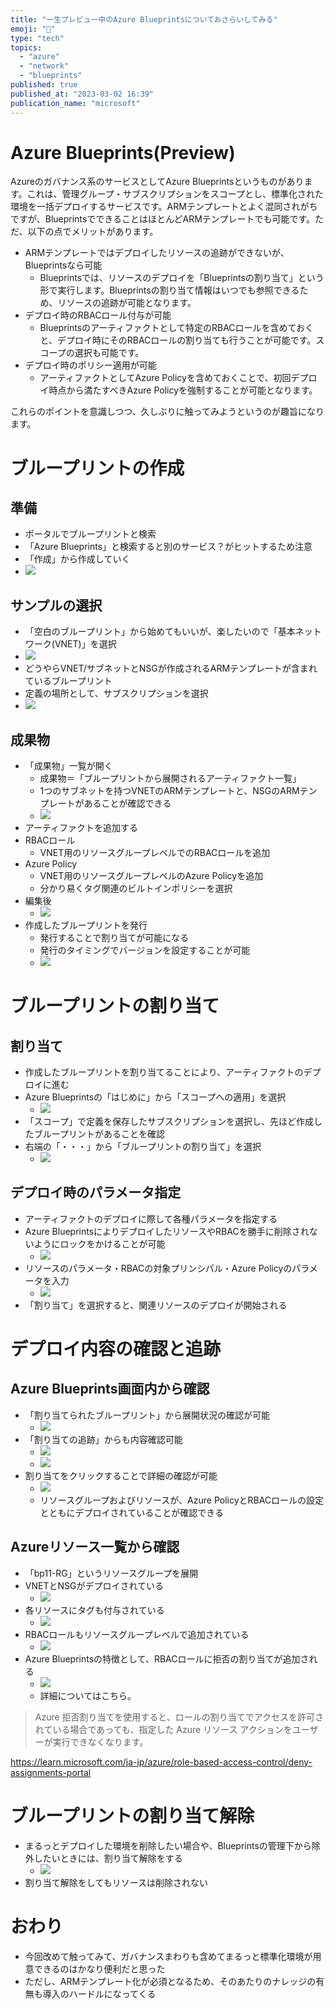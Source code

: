 ```yaml
---
title: "一生プレビュー中のAzure Blueprintsについておさらいしてみる"
emoji: "💎"
type: "tech"
topics:
  - "azure"
  - "network"
  - "blueprints"
published: true
published_at: "2023-03-02 16:39"
publication_name: "microsoft"
---
```


# Azure Blueprints(Preview)
Azureのガバナンス系のサービスとしてAzure Blueprintsというものがあります。これは、管理グループ・サブスクリプションをスコープとし、標準化された環境を一括デプロイするサービスです。ARMテンプレートとよく混同されがちですが、BlueprintsでできることはほとんどARMテンプレートでも可能です。ただ、以下の点でメリットがあります。
- ARMテンプレートではデプロイしたリソースの追跡ができないが、Blueprintsなら可能
	- Blueprintsでは、リソースのデプロイを「Blueprintsの割り当て」という形で実行します。Blueprintsの割り当て情報はいつでも参照できるため、リソースの追跡が可能となります。
- デプロイ時のRBACロール付与が可能
	- Blueprintsのアーティファクトとして特定のRBACロールを含めておくと、デプロイ時にそのRBACロールの割り当ても行うことが可能です。スコープの選択も可能です。
- デプロイ時のポリシー適用が可能
	- アーティファクトとしてAzure Policyを含めておくことで、初回デプロイ時点から満たすべきAzure Policyを強制することが可能となります。

これらのポイントを意識しつつ、久しぶりに触ってみようというのが趣旨になります。

# ブループリントの作成
## 準備
- ポータルでブループリントと検索
- 「Azure Blueprints」と検索すると別のサービス？がヒットするため注意
- 「作成」から作成していく
- ![](https://storage.googleapis.com/zenn-user-upload/43759947f38a-20230302.png)

## サンプルの選択
- 「空白のブループリント」から始めてもいいが、楽したいので「基本ネットワーク(VNET)」を選択
- ![](https://storage.googleapis.com/zenn-user-upload/c3f99ea64079-20230302.png)
- どうやらVNET/サブネットとNSGが作成されるARMテンプレートが含まれているブループリント
- 定義の場所として、サブスクリプションを選択
- ![](https://storage.googleapis.com/zenn-user-upload/0951fafee41d-20230302.png)

## 成果物
- 「成果物」一覧が開く
	- 成果物＝「ブループリントから展開されるアーティファクト一覧」
	- 1つのサブネットを持つVNETのARMテンプレートと、NSGのARMテンプレートがあることが確認できる
	- ![](https://storage.googleapis.com/zenn-user-upload/1665684481ff-20230302.png)
- アーティファクトを追加する
- RBACロール
	- VNET用のリソースグループレベルでのRBACロールを追加
- Azure Policy
	- VNET用のリソースグループレベルのAzure Policyを追加
	- 分かり易くタグ関連のビルトインポリシーを選択
- 編集後
	- ![](https://storage.googleapis.com/zenn-user-upload/74428243c7d4-20230302.png)
- 作成したブループリントを発行
	- 発行することで割り当てが可能になる
	- 発行のタイミングでバージョンを設定することが可能
	- ![](https://storage.googleapis.com/zenn-user-upload/a50552f82d3a-20230302.png)

# ブループリントの割り当て
## 割り当て
- 作成したブループリントを割り当てることにより、アーティファクトのデプロイに進む
- Azure Blueprintsの「はじめに」から「スコープへの適用」を選択
	- ![](https://storage.googleapis.com/zenn-user-upload/492d49845433-20230302.png)
- 「スコープ」で定義を保存したサブスクリプションを選択し、先ほど作成したブループリントがあることを確認
- 右端の「・・・」から「ブループリントの割り当て」を選択
	- ![](https://storage.googleapis.com/zenn-user-upload/14f9b24b8980-20230302.png)

## デプロイ時のパラメータ指定
- アーティファクトのデプロイに際して各種パラメータを指定する
- Azure BlueprintsによりデプロイしたリソースやRBACを勝手に削除されないようにロックをかけることが可能
	- ![](https://storage.googleapis.com/zenn-user-upload/faa918b7fcdf-20230302.png)
- リソースのパラメータ・RBACの対象プリンシパル・Azure Policyのパラメータを入力
	- ![](https://storage.googleapis.com/zenn-user-upload/2664dacce890-20230302.png)
- 「割り当て」を選択すると、関連リソースのデプロイが開始される

# デプロイ内容の確認と追跡
## Azure Blueprints画面内から確認
- 「割り当てられたブループリント」から展開状況の確認が可能
	- ![](https://storage.googleapis.com/zenn-user-upload/72fe4727254c-20230302.png)
- 「割り当ての追跡」からも内容確認可能
	- ![](https://storage.googleapis.com/zenn-user-upload/e8ffa719e69c-20230302.png)
	- ![](https://storage.googleapis.com/zenn-user-upload/5b5edf852d45-20230302.png)
- 割り当てをクリックすることで詳細の確認が可能
	- ![](https://storage.googleapis.com/zenn-user-upload/18ebb8420518-20230302.png)
	- リソースグループおよびリソースが、Azure PolicyとRBACロールの設定とともにデプロイされていることが確認できる

## Azureリソース一覧から確認
- 「bp11-RG」というリソースグループを展開
- VNETとNSGがデプロイされている
	- ![](https://storage.googleapis.com/zenn-user-upload/656a2b7f7af7-20230302.png)
- 各リソースにタグも付与されている
	- ![](https://storage.googleapis.com/zenn-user-upload/a5a2d16f4ec9-20230302.png)
- RBACロールもリソースグループレベルで追加されている
	- ![](https://storage.googleapis.com/zenn-user-upload/482aedd89cb7-20230302.png)
- Azure Blueprintsの特徴として、RBACロールに拒否の割り当てが追加される
	- ![](https://storage.googleapis.com/zenn-user-upload/7c9864d31365-20230302.png)
	- 詳細についてはこちら。
> Azure 拒否割り当てを使用すると、ロールの割り当てでアクセスを許可されている場合であっても、指定した Azure リソース アクションをユーザーが実行できなくなります。

https://learn.microsoft.com/ja-jp/azure/role-based-access-control/deny-assignments-portal

# ブループリントの割り当て解除
- まるっとデプロイした環境を削除したい場合や、Blueprintsの管理下から除外したいときには、割り当て解除をする
	- ![](https://storage.googleapis.com/zenn-user-upload/d675ebff1852-20230302.png)
- 割り当て解除をしてもリソースは削除されない


# おわり
- 今回改めて触ってみて、ガバナンスまわりも含めてまるっと標準化環境が用意できるのはかなり便利だと思った
- ただし、ARMテンプレート化が必須となるため、そのあたりのナレッジの有無も導入のハードルになってくる